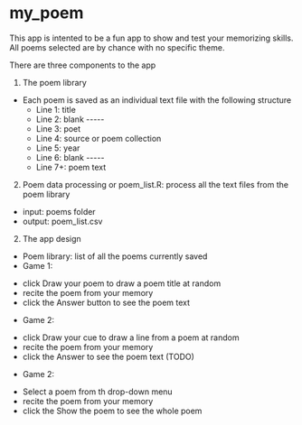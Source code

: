 # my_poem
This app is intented to be a fun app to show and test your memorizing skills. All poems selected are by chance with no specific theme.

There are three components to the app

1. The poem library
- Each poem is saved as an individual text file with the following structure
  + Line 1: title
  + Line 2: blank -----
  + Line 3: poet
  + Line 4: source or poem collection
  + Line 5: year
  + Line 6: blank -----
  + Line 7+: poem text

2. Poem data processing or poem_list.R: process all the text files from the poem library
- input: poems folder
- output: poem_list.csv

2. The app design
- Poem library: list of all the poems currently saved
- Game 1: 
 + click Draw your poem to draw a poem title at random
 + recite the poem from your memory
 + click the Answer button to see the poem text
 
- Game 2: 
 + click Draw your cue to draw a line from a poem at random
 + recite the poem from your memory
 + click the Answer to see the poem text (TODO)
 
 - Game 2: 
 + Select a poem from th drop-down menu
 + recite the poem from your memory
 + click the Show the poem to see the whole poem

